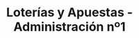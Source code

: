 ---
title: "Loterías y Apuestas - Administración nº1"
url: /san-cristobal-de-entrevinas/loterias-y-apuestas-administracion-no1/
shop: lotería
---